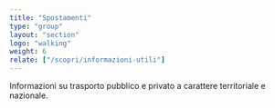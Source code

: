 ```yaml
---
title: "Spostamenti"
type: "group"
layout: "section"
logo: "walking"
weight: 6
relate: ["/scopri/informazioni-utili"]
---
```


Informazioni su trasporto pubblico e privato a carattere territoriale e nazionale.
